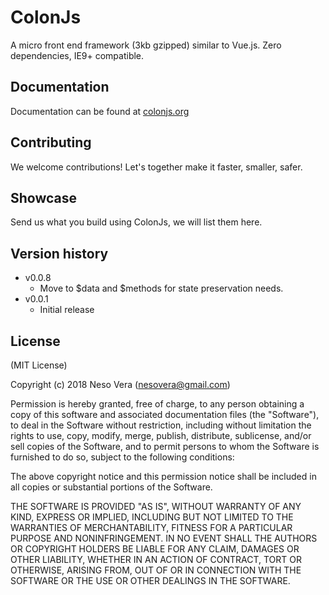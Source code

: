 ColonJs
===========

A micro front end framework (3kb gzipped) similar to Vue.js. Zero dependencies, IE9+ compatible. 

Documentation
------------

Documentation can be found at [colonjs.org](https://colonjs.org)

Contributing
------------

We welcome contributions! Let's together make it faster, smaller, safer.


Showcase
------------

Send us what you build using ColonJs, we will list them here.


Version history
---------------

* v0.0.8
	- Move to $data and $methods for state preservation needs.
* v0.0.1
	- Initial release


License
-------

(MIT License)

Copyright (c) 2018 Neso Vera (nesovera@gmail.com)

Permission is hereby granted, free of charge, to any person obtaining a copy of this software and associated documentation files (the "Software"), to deal in the Software without restriction, including without limitation the rights to use, copy, modify, merge, publish, distribute, sublicense, and/or sell copies of the Software, and to permit persons to whom the Software is furnished to do so, subject to the following conditions:

The above copyright notice and this permission notice shall be included in all copies or substantial portions of the Software.

THE SOFTWARE IS PROVIDED "AS IS", WITHOUT WARRANTY OF ANY KIND, EXPRESS OR IMPLIED, INCLUDING BUT NOT LIMITED TO THE WARRANTIES OF MERCHANTABILITY, FITNESS FOR A PARTICULAR PURPOSE AND NONINFRINGEMENT. IN NO EVENT SHALL THE AUTHORS OR COPYRIGHT HOLDERS BE LIABLE FOR ANY CLAIM, DAMAGES OR OTHER LIABILITY, WHETHER IN AN ACTION OF CONTRACT, TORT OR OTHERWISE, ARISING FROM, OUT OF OR IN CONNECTION WITH THE SOFTWARE OR THE USE OR OTHER DEALINGS IN THE SOFTWARE.